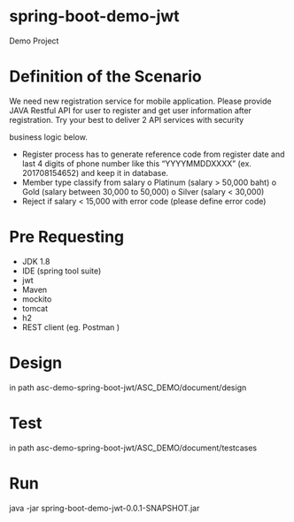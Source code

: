 # spring-boot-demo-jwt

Demo Project

# Definition of the Scenario

We need new registration service for mobile application. Please provide JAVA
Restful API for user to register and get user information after registration. Try
your best to deliver 2 API services with security

business logic below.
- Register process has to generate reference code from register date and
last 4 digits of phone number like this “YYYYMMDDXXXX” (ex.
201708154652) and keep it in database.
- Member type classify from salary
o Platinum (salary > 50,000 baht)
o Gold (salary between 30,000 to 50,000)
o Silver (salary < 30,000)
- Reject if salary < 15,000 with error code (please define error code)

# Pre Requesting

- JDK 1.8
- IDE (spring tool suite)
- jwt
- Maven
- mockito
- tomcat 
- h2
- REST client (eg. Postman )



# Design

in path asc-demo-spring-boot-jwt/ASC_DEMO/document/design

# Test

in path asc-demo-spring-boot-jwt/ASC_DEMO/document/testcases

# Run

java -jar spring-boot-demo-jwt-0.0.1-SNAPSHOT.jar
